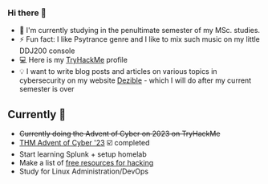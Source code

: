 ### Hi there 👋

- 🔭 I'm currently studying in the penultimate semester of my MSc. studies.
- ⚡ Fun fact: I like Psytrance genre and I like to mix such music on my little DDJ200 console
- 💻 Here is my [TryHackMe](https://tryhackme.com/p/psyklopp) profile
- 💡 I want to write blog posts and articles on various topics in cybersecurity on my website [Dezible](https://dezible.com/) - which I will do after my current semester is over

## Currently 📌
-  ~~Currently doing the Advent of Cyber on 2023 on TryHackMe~~
-  [THM Advent of Cyber '23](https://tryhackme-certificates.s3-eu-west-1.amazonaws.com/THM-IHOHFGHFQS.png) ☑️ completed
-  Start learning Splunk + setup homelab
-  Make a list of [free resources for hacking](https://github.com/psyklopp/Learn-to-Hack)
-  Study for Linux Administration/DevOps
<!--
**psyklopp/psyklopp** is a ✨ _special_ ✨ repository because its `README.md` (this file) appears on your GitHub profile.

Here are some ideas to get you started:

- 🔭 I’m currently working on ...
- 🌱 I’m currently learning ...
- 👯 I’m looking to collaborate on ...
- 🤔 I’m looking for help with ...
- 💬 Ask me about ...
- 📫 How to reach me: ...
- 😄 Pronouns: ...
- ⚡ Fun fact: ...
-->
